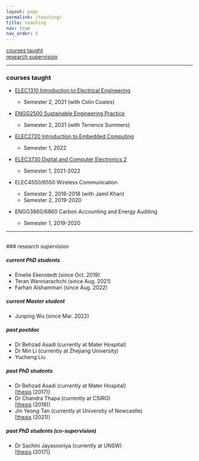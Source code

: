 ```yaml
---
layout: page
permalink: /teaching/
title: teaching
nav: true
nav_order: 5
---
```


[courses taught](#courses-taught)  
[research supervision](#research-supervision)

***

### courses taught

- [ELEC1310 Introduction to Electrical Engineering](https://www.newcastle.edu.au/course/ELEC1310)
   - Semester 2, 2021 (with Colin Coates)
- [ENGG2500 Sustainable Engineering Practice](https://www.newcastle.edu.au/course/ENGG2500)
   - Semester 2, 2021 (with Terrence Summers)
- [ELEC2720 Introduction to Embedded Computing](https://www.newcastle.edu.au/course/ELEC2720)
   - Semester 1, 2022

- [ELEC3730 Digital and Computer Electronics 2](https://www.newcastle.edu.au/course/ELEC3730)
   - Semester 1, 2021-2022
- ELEC4550/6550 Wireless Communication
   - Semester 2, 2016-2018 (with Jamil Khan)
   - Semester 2, 2019-2020
- ENGG3860/6860 Carbon Accounting and Energy Auditing
   - Semester 1, 2019-2020


***
<br>
### research supervision

##### current PhD students
- Emelie Ekenstedt (since Oct. 2019)
- Teran Wanniarachchi (since Aug. 2021)
- Farhan Alshammari (since Aug. 2022)

##### current Master student
- Junping Wu (since Mar. 2022)

##### past postdoc
- Dr Behzad Asadi (currently at Mater Hospital)
- Dr Min Li (currently at Zhejiang University)
- Yucheng Liu

##### past PhD students
- Dr Behzad Asadi (currently at Mater Hospital)  
[[thesis](https://nova.newcastle.edu.au/vital/access/manager/Repository/uon:27096) (2017)]
- Dr Chandra Thapa (currently at CSIRO)  
[[thesis](https://hdl.handle.net/1959.13/1388175) (2018)]
- Jin Yeong Tan (currently at University of Newcastle)   
  [[thesis](http://hdl.handle.net/1959.13/1426913) (2021)]

##### past PhD students (co-supervision)
- Dr Sachini Jayasooriya (currently at UNSW)  
[[thesis](https://nova.newcastle.edu.au/vital/access/manager/Repository/uon:29091) (2017)] 
